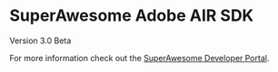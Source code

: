 SuperAwesome Adobe AIR SDK
==========================

Version 3.0 Beta

For more information check out the [SuperAwesome Developer Portal](http://developers.superawesome.tv/docs/adobeairsdk).
